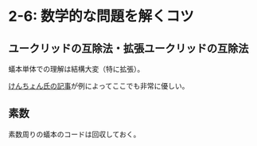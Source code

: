 # 2-6: 数学的な問題を解くコツ

## ユークリッドの互除法・拡張ユークリッドの互除法

蟻本単体での理解は結構大変（特に拡張）。

[けんちょん氏の記事](https://qiita.com/drken/items/b97ff231e43bce50199a)が例によってここでも非常に優しい。

## 素数

素数周りの蟻本のコードは回収しておく。
